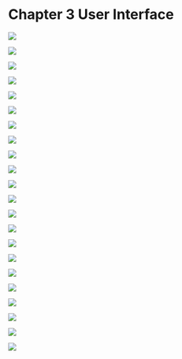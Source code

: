 # Chapter 3 User Interface  

![](/pdf2img/logic/guide/c3/c3_page-0001.jpg)

![](/pdf2img/logic/guide/c3/c3_page-0002.jpg)

![](/pdf2img/logic/guide/c3/c3_page-0003.jpg)

![](/pdf2img/logic/guide/c3/c3_page-0004.jpg)

![](/pdf2img/logic/guide/c3/c3_page-0005.jpg)

![](/pdf2img/logic/guide/c3/c3_page-0006.jpg)

![](/pdf2img/logic/guide/c3/c3_page-0007.jpg)

![](/pdf2img/logic/guide/c3/c3_page-0008.jpg)

![](/pdf2img/logic/guide/c3/c3_page-0009.jpg)

![](/pdf2img/logic/guide/c3/c3_page-0010.jpg)

![](/pdf2img/logic/guide/c3/c3_page-0011.jpg)

![](/pdf2img/logic/guide/c3/c3_page-0012.jpg)

![](/pdf2img/logic/guide/c3/c3_page-0013.jpg)

![](/pdf2img/logic/guide/c3/c3_page-0014.jpg)

![](/pdf2img/logic/guide/c3/c3_page-0015.jpg)

![](/pdf2img/logic/guide/c3/c3_page-0016.jpg)

![](/pdf2img/logic/guide/c3/c3_page-0017.jpg)

![](/pdf2img/logic/guide/c3/c3_page-0018.jpg)

![](/pdf2img/logic/guide/c3/c3_page-0019.jpg)

![](/pdf2img/logic/guide/c3/c3_page-0020.jpg)

![](/pdf2img/logic/guide/c3/c3_page-0021.jpg)

![](/pdf2img/logic/guide/c3/c3_page-0022.jpg)

